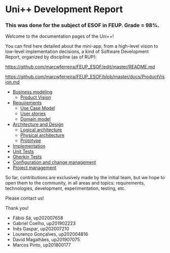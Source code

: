 # Uni++ Development Report

### This was done for the subject of ESOF in FEUP. Grade = 98%.

Welcome to the documentation pages of the Uni++!

You can find here detailed about the mini-app, from a high-level vision to low-level implementation decisions, a kind of Software Development Report, organized by discipline (as of RUP): 

https://github.com/marcwferreira/FEUP_ESOF/edit/master/README.md

https://github.com/marcwferreira/FEUP_ESOF/blob/master/docs/ProductVision.md

* [Business modeling](https://github.com/marcwferreira/FEUP_ESOF/blob/master/docs/ProductVision.md) 
  * [Product Vision](https://github.com/marcwferreira/FEUP_ESOF/blob/master/docs/ProductVision.md)
* [Requirements](https://github.com/marcwferreira/FEUP_ESOF/blob/master/docs/Requirements.md)
  * [Use Case Model](https://github.com/marcwferreira/FEUP_ESOF/blob/master/docs/Requirements.md#use-case-model)
  * [User stories](https://github.com/marcwferreira/FEUP_ESOF/issues)
  * [Domain model](https://github.com/marcwferreira/FEUP_ESOF/blob/master/docs/Requirements.md#domain-model)
* [Architecture and Design](https://github.com/marcwferreira/FEUP_ESOF/blob/master/docs/ArchitectureAndDesign.md)
  * [Logical architecture](https://github.com/marcwferreira/FEUP_ESOF/blob/master/docs/ArchitectureAndDesign.md#logical-architecture)
  * [Physical architecture](https://github.com/marcwferreira/FEUP_ESOF/blob/master/docs/ArchitectureAndDesign.md#physical-architecture)
  * [Prototype](https://github.com/marcwferreira/FEUP_ESOF/blob/master/docs/ArchitectureAndDesign.md#vertical-prototype)
* [Implementation](https://github.com/marcwferreira/FEUP_ESOF/tree/master/src/lib)
* [Unit Tests](https://github.com/marcwferreira/FEUP_ESOF/tree/master/src/test/unit/view/Pages)
* [Gherkin Tests](https://github.com/marcwferreira/FEUP_ESOF/tree/master/src/test_driver)
* [Configuration and change management]()
* [Project management](https://github.com/marcwferreira/FEUP_ESOF/blob/master/docs/ProjectManagement.md#project-management)

So far, contributions are exclusively made by the initial team, but we hope to open them to the community, in all areas and topics: requirements, technologies, development, experimentation, testing, etc.

Please contact us! 

Thank you!

- Fábio Sá, up202007658
- Gabriel Coelho, up201902223
- Inês Gaspar, up202007210
- Lourenço Gonçalves, up202004816
- David Magalhães, up201907075
- Marcos Pinto, up201800177
